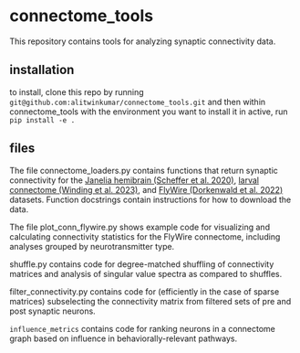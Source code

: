 # connectome_tools
This repository contains tools for analyzing synaptic connectivity data.

## installation
to install, clone this repo by running `git@github.com:alitwinkumar/connectome_tools.git` and then within connectome_tools with the environment you want to install it in active, run `pip install -e .`

## files

The file connectome_loaders.py contains functions that return synaptic connectivity for the [Janelia hemibrain (Scheffer et al. 2020)](https://elifesciences.org/articles/57443), [larval connectome (Winding et al. 2023)](https://www.science.org/doi/full/10.1126/science.add9330), and [FlyWire (Dorkenwald et al. 2022)](https://www.nature.com/articles/s41592-021-01330-0) datasets. Function docstrings contain instructions for how to download the data.

The file plot_conn_flywire.py shows example code for visualizing and calculating connectivity statistics for the FlyWire connectome, including analyses grouped by neurotransmitter type.

shuffle.py contains code for degree-matched shuffling of connectivity matrices and analysis of singular value spectra as compared to shuffles.

filter_connectivity.py contains code for (efficiently in the case of sparse matrices) subselecting the connectivity matrix from filtered sets of pre and post synaptic neurons.

`influence_metrics` contains code for ranking neurons in a connectome graph based on influence in behaviorally-relevant pathways. 


